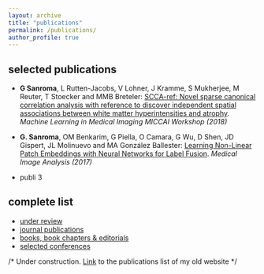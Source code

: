 ```yaml
---
layout: archive
title: "publications"
permalink: /publications/
author_profile: true
---
```


## selected publications

- **G Sanroma**, L Rutten-Jacobs, V Lohner, J Kramme, S Mukherjee, M Reuter, T Stoecker and MMB Breteler: [SCCA-ref: Novel sparse canonical correlation analysis with reference to discover independent spatial associations between white matter hyperintensities and atrophy](https://doi.org/10.1007/978-3-030-00919-9_10). _Machine Learning in Medical Imaging MICCAI Workshop (2018)_

- **G. Sanroma**, OM Benkarim, G Piella, O Camara, G Wu, D Shen, JD Gispert, JL Molinuevo and MA González Ballester: [Learning Non-Linear Patch Embeddings with Neural Networks for Label Fusion](https://doi.org/10.1016/j.media.2017.11.013). _Medical Image Analysis (2017)_

- publi 3

## complete list

- [under review](/publications/under-review/)
- [journal publications](/publications/journals/)
- [books, book chapters & editorials](/publications/books/)
- [selected conferences](/publications/conferences/)

/* Under construction. [Link](https://gsanroma.wordpress.com/publications/) to the publications list of my old website */

